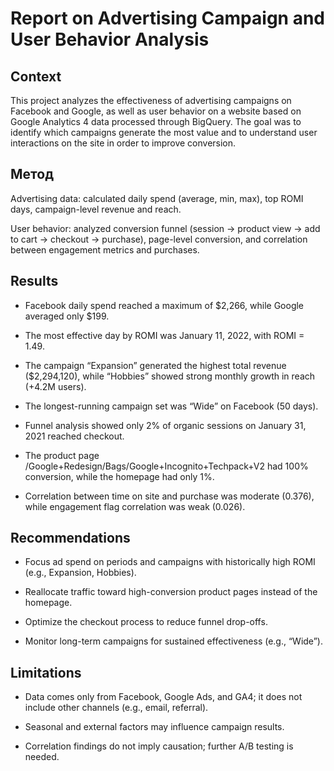 # Report on Advertising Campaign and User Behavior Analysis

## Context
This project analyzes the effectiveness of advertising campaigns on Facebook and Google, as well as user behavior on a website based on Google Analytics 4 data processed through BigQuery.
The goal was to identify which campaigns generate the most value and to understand user interactions on the site in order to improve conversion.

## Метод
Advertising data: calculated daily spend (average, min, max), top ROMI days, campaign-level revenue and reach.

User behavior: analyzed conversion funnel (session → product view → add to cart → checkout → purchase), page-level conversion, and correlation between engagement metrics and purchases.

## Results
- Facebook daily spend reached a maximum of $2,266, while Google averaged only $199.

- The most effective day by ROMI was January 11, 2022, with ROMI = 1.49.

- The campaign “Expansion” generated the highest total revenue ($2,294,120), while “Hobbies” showed strong monthly growth in reach (+4.2M users).

- The longest-running campaign set was “Wide” on Facebook (50 days).

- Funnel analysis showed only 2% of organic sessions on January 31, 2021 reached checkout.

- The product page /Google+Redesign/Bags/Google+Incognito+Techpack+V2 had 100% conversion, while the homepage had only 1%.

- Correlation between time on site and purchase was moderate (0.376), while engagement flag correlation was weak (0.026).

## Recommendations
- Focus ad spend on periods and campaigns with historically high ROMI (e.g., Expansion, Hobbies).

- Reallocate traffic toward high-conversion product pages instead of the homepage.

- Optimize the checkout process to reduce funnel drop-offs.

- Monitor long-term campaigns for sustained effectiveness (e.g., “Wide”).

## Limitations
- Data comes only from Facebook, Google Ads, and GA4; it does not include other channels (e.g., email, referral).

- Seasonal and external factors may influence campaign results.

- Correlation findings do not imply causation; further A/B testing is needed.
